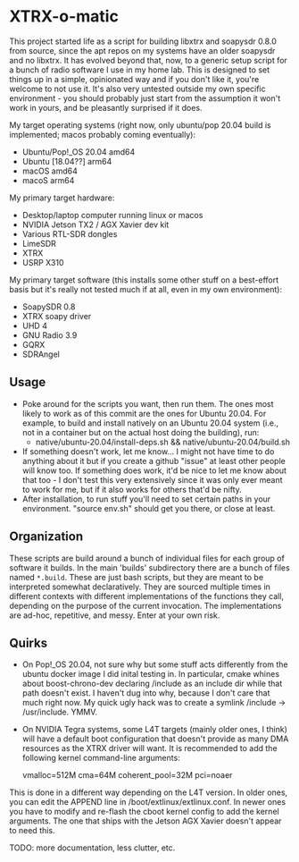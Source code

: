 XTRX-o-matic
=============

This project started life as a script for building libxtrx and soapysdr 0.8.0 from source, since the apt repos on my systems have an older soapysdr and no libxtrx.  It has evolved beyond that, now, to a generic setup script for a bunch of radio software I use in my home lab.  This is designed to set things up in a simple, opinionated way and if you don't like it, you're welcome to not use it.  It's also very untested outside my own specific environment - you should probably just start from the assumption it won't work in yours, and be pleasantly surprised if it does.

My target operating systems (right now, only ubuntu/pop 20.04 build is implemented; macos probably coming eventually):

* Ubuntu/Pop!\_OS 20.04 amd64
* Ubuntu [18.04??] arm64
* macOS amd64
* macoS arm64

My primary target hardware:
* Desktop/laptop computer running linux or macos
* NVIDIA Jetson TX2 / AGX Xavier dev kit
* Various RTL-SDR dongles
* LimeSDR
* XTRX
* USRP X310

My primary target software (this installs some other stuff on a best-effort basis but it's really not tested much if at all, even in my own environment):
* SoapySDR 0.8
* XTRX soapy driver
* UHD 4
* GNU Radio 3.9
* GQRX
* SDRAngel

Usage
---

* Poke around for the scripts you want, then run them.  The ones most likely to work as of this commit are the ones for Ubuntu 20.04.  For example, to build and install natively on an Ubuntu 20.04 system (i.e., not in a container but on the actual host doing the building), run:
    * native/ubuntu-20.04/install-deps.sh && native/ubuntu-20.04/build.sh
* If something doesn't work, let me know... I might not have time to do anything about it but if you create a github "issue" at least other people will know too.  If something does work, it'd be nice to let me know about that too - I don't test this very extensively since it was only ever meant to work for me, but if it also works for others that'd be nifty.
* After installation, to run stuff you'll need to set certain paths in your environment.  "source env.sh" should get you there, or close at least.

Organization
---

These scripts are build around a bunch of individual files for each group of software it builds.  In the main 'builds' subdirectory there are a bunch of files named `*.build`.  These are just bash scripts, but they are meant to be interpreted somewhat declaratively.  They are sourced multiple times in different contexts with different implementations of the functions they call, depending on the purpose of the current invocation.  The implementations are ad-hoc, repetitive, and messy.  Enter at your own risk.

Quirks
---

* On Pop!\_OS 20.04, not sure why but some stuff acts differently from the ubuntu docker image I did inital testing in.  In particular, cmake whines about boost-chrono-dev declaring /include as an include dir while that path doesn't exist.  I haven't dug into why, because I don't care that much right now.  My quick ugly hack was to create a symlink /include -> /usr/include. YMMV.
* On NVIDIA Tegra systems, some L4T targets (mainly older ones, I think) will have a default boot configuration that doesn't provide as many DMA resources as the XTRX driver will want.  It is recommended to add the following kernel command-line arguments:

    vmalloc=512M cma=64M coherent_pool=32M pci=noaer

This is done in a different way depending on the L4T version.  In older ones, you can edit the APPEND line in /boot/extlinux/extlinux.conf.  In newer ones you have to modify and re-flash the cboot kernel config to add the kernel arguments.  The one that ships with the Jetson AGX Xavier doesn't appear to need this.

TODO: more documentation, less clutter, etc.
